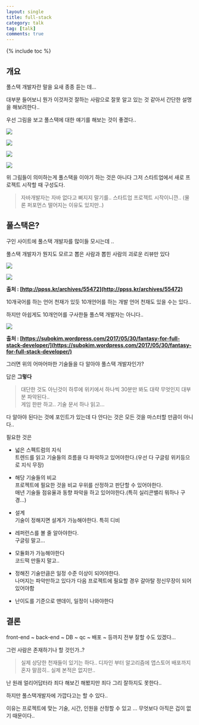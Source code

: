 ```yaml
---
layout: single
title: full-stack
category: talk
tag: [talk]
comments: true
---
```


{% include toc %}

## 개요

풀스택 개발자란 말을 요새 종종 듣는 데...

대부분 들어보니 뭔가 이것저것 잘하는 사람으로 잘못 알고 있는 것 같아서 간단한 설명을 해보려한다..



우선 그림을 보고 풀스택에 대한 얘기를 해보는 것이 좋겠다..

![](/images/nemv/6.png)

![](/images/nemv/7.png)

![](/images/nemv/8.png)

![](/images/nemv/9.png)

위 그림들이 의미하는게 풀스택을 이야기 하는 것은 아니다 그저 스타트업에서 새로 프로젝트 시작할 때 구성도다.

> 자바개발자는 자바 없다고 삐지지 말기를.. 스타트업 프로젝트 시작이니깐..  (물론 퍼포먼스 떨어지는 이유도 있지만..)

## 풀스택은?

구인 사이트에 풀스택 개발자를 많이들 모시는데 ..  

풀스택 개발자가 뭔지도 모르고 뽑은 사람과 뽑힌 사람의 괴로운 리뷰만 있다 

![](/images/talk/2.jpg)

![](/images/talk/3.jpg)

**출처 : [http://ppss.kr/archives/55472](http://ppss.kr/archives/55472)**

10개국어를 하는 언어 천재가 있듯 10개언어를 하는 개발 언어 천재도 있을 수는 있다..

하지만 아쉽게도 10개언어를 구사한들 풀스택 개발자는 아니다..

![](/images/talk/4.png)

**출처 : [https://subokim.wordpress.com/2017/05/30/fantasy-for-full-stack-developer/](https://subokim.wordpress.com/2017/05/30/fantasy-for-full-stack-developer/)**

그러면 위의 어마어마한 기술들을 다 알아야 풀스택 개발자인가?

답은 **그렇다**

> 대단한 것도 아닌것이 하루에 위키에서 하나씩 30분만 봐도 대략 무엇인지 대부분 파악된다..  
게임 한판 하고.. 기술 문서 하나 읽고...

다 알아야 된다는 것에 포인트가 있는데 다 안다는 것은 모든 것을 마스터할 만큼이 아니다..

필요한 것은

- 넓은 스펙트럼의 지식  
트렌드를 읽고 기술들의 흐름을 다 파악하고 있어야한다.(우선 다 구글링 위키등으로 지식 무장)

- 해당 기술들의 비교  
프로젝트에 필요한 것을 비교 우위를 산정하고 판단할 수 있어야한다.  
매년 기술들 점유율과 동향 파악을 하고 있어야한다.(특히 실리콘밸리 뭐하나 구경...)

- 설계  
기술이 정해지면 설계가 가능해야한다. 특히 디비

- 레퍼런스를 볼 줄 알아야한다.  
구글링 말고...

- 모듈화가 가능해야한다  
코드떡 만들지 말고..

- 정해진 기술만큼은 일정 수준 이상이 되어야한다.  
나머지는 파악만하고 있다가 다음 프로젝트에 필요할 경우 갈아탈 정신무장이 되어있어야함

- 난이도를 기준으로 맨데이, 일정이 나와야한다  


## 결론

front-end ~ back-end ~ DB ~ qc ~ 배포 ~ 등까지 전부 잘할 수도 있겠다...

그런 사람은 존재하기나 할 것인가..? 

> 실제 상당한 천재들이 있기는 하다.. 디자인 부터 알고리즘에 앱스토어 배포까지 혼자 말끔히.. 실제 본적은 없지만..

난 원래 얼리어답터라 죄다 해보긴 해봤지만 죄다 그리 잘하지도 못한다..

하지만 풀스택개발자에 가깝다고는 할 수 있다..

이유는 프로젝트에 맞는 기술, 시간, 인원을 산정할 수 있고 ... 무엇보다 아직은 겁이 없기 때문이다..




